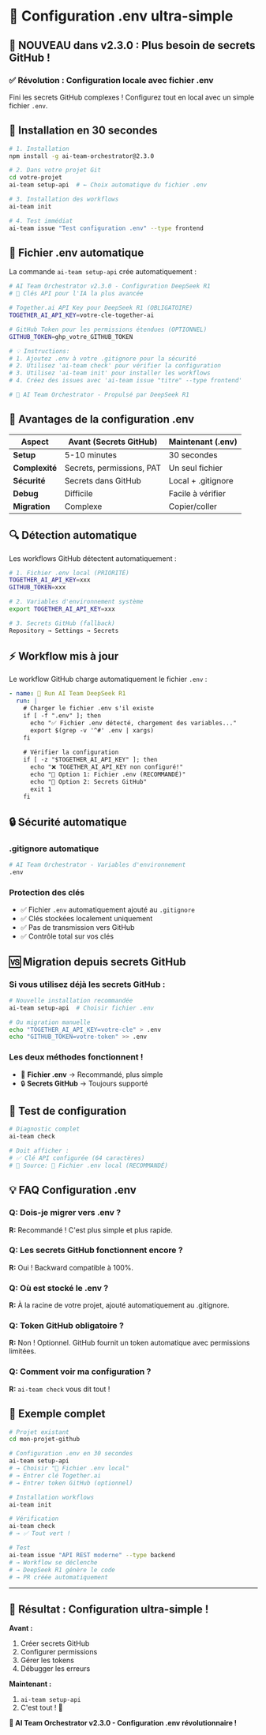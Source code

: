 # 📁 Configuration .env ultra-simple

## 🎉 **NOUVEAU dans v2.3.0 : Plus besoin de secrets GitHub !**

### ✅ **Révolution : Configuration locale avec fichier .env**

Fini les secrets GitHub complexes ! Configurez tout en local avec un simple fichier `.env`.

## 🚀 Installation en 30 secondes

```bash
# 1. Installation
npm install -g ai-team-orchestrator@2.3.0

# 2. Dans votre projet Git
cd votre-projet
ai-team setup-api  # ← Choix automatique du fichier .env

# 3. Installation des workflows
ai-team init

# 4. Test immédiat
ai-team issue "Test configuration .env" --type frontend
```

## 📁 **Fichier .env automatique**

La commande `ai-team setup-api` crée automatiquement :

```bash
# AI Team Orchestrator v2.3.0 - Configuration DeepSeek R1
# 🧠 Clés API pour l'IA la plus avancée

# Together.ai API Key pour DeepSeek R1 (OBLIGATOIRE)
TOGETHER_AI_API_KEY=votre-cle-together-ai

# GitHub Token pour les permissions étendues (OPTIONNEL)
GITHUB_TOKEN=ghp_votre_GITHUB_TOKEN

# 💡 Instructions:
# 1. Ajoutez .env à votre .gitignore pour la sécurité
# 2. Utilisez 'ai-team check' pour vérifier la configuration  
# 3. Utilisez 'ai-team init' pour installer les workflows
# 4. Créez des issues avec 'ai-team issue "titre" --type frontend'

# 🚀 AI Team Orchestrator - Propulsé par DeepSeek R1
```

## 🔧 **Avantages de la configuration .env**

| Aspect | Avant (Secrets GitHub) | Maintenant (.env) |
|--------|------------------------|-------------------|
| **Setup** | 5-10 minutes | 30 secondes |
| **Complexité** | Secrets, permissions, PAT | Un seul fichier |
| **Sécurité** | Secrets dans GitHub | Local + .gitignore |
| **Debug** | Difficile | Facile à vérifier |
| **Migration** | Complexe | Copier/coller |

## 🔍 **Détection automatique**

Les workflows GitHub détectent automatiquement :

```bash
# 1. Fichier .env local (PRIORITÉ)
TOGETHER_AI_API_KEY=xxx
GITHUB_TOKEN=xxx

# 2. Variables d'environnement système
export TOGETHER_AI_API_KEY=xxx

# 3. Secrets GitHub (fallback)
Repository → Settings → Secrets
```

## ⚡ **Workflow mis à jour**

Le workflow GitHub charge automatiquement le fichier `.env` :

```yaml
- name: 🧠 Run AI Team DeepSeek R1
  run: |
    # Charger le fichier .env s'il existe
    if [ -f ".env" ]; then
      echo "✅ Fichier .env détecté, chargement des variables..."
      export $(grep -v '^#' .env | xargs)
    fi
    
    # Vérifier la configuration
    if [ -z "$TOGETHER_AI_API_KEY" ]; then
      echo "❌ TOGETHER_AI_API_KEY non configuré!"
      echo "🔧 Option 1: Fichier .env (RECOMMANDÉ)"
      echo "🔧 Option 2: Secrets GitHub"
      exit 1
    fi
```

## 🔒 **Sécurité automatique**

### .gitignore automatique
```bash
# AI Team Orchestrator - Variables d'environnement
.env
```

### Protection des clés
- ✅ Fichier `.env` automatiquement ajouté au `.gitignore`
- ✅ Clés stockées localement uniquement
- ✅ Pas de transmission vers GitHub
- ✅ Contrôle total sur vos clés

## 🆚 **Migration depuis secrets GitHub**

### Si vous utilisez déjà les secrets GitHub :
```bash
# Nouvelle installation recommandée
ai-team setup-api  # Choisir fichier .env

# Ou migration manuelle
echo "TOGETHER_AI_API_KEY=votre-cle" > .env
echo "GITHUB_TOKEN=votre-token" >> .env
```

### Les deux méthodes fonctionnent !
- 📁 **Fichier .env** → Recommandé, plus simple
- 🔒 **Secrets GitHub** → Toujours supporté

## 🧪 **Test de configuration**

```bash
# Diagnostic complet
ai-team check

# Doit afficher :
# ✅ Clé API configurée (64 caractères)
# 🎯 Source: 📁 Fichier .env local (RECOMMANDÉ)
```

## 💡 **FAQ Configuration .env**

### **Q: Dois-je migrer vers .env ?**
**R:** Recommandé ! C'est plus simple et plus rapide.

### **Q: Les secrets GitHub fonctionnent encore ?**
**R:** Oui ! Backward compatible à 100%.

### **Q: Où est stocké le .env ?**
**R:** À la racine de votre projet, ajouté automatiquement au .gitignore.

### **Q: Token GitHub obligatoire ?**
**R:** Non ! Optionnel. GitHub fournit un token automatique avec permissions limitées.

### **Q: Comment voir ma configuration ?**
**R:** `ai-team check` vous dit tout !

## 🚀 **Exemple complet**

```bash
# Projet existant
cd mon-projet-github

# Configuration .env en 30 secondes
ai-team setup-api
# → Choisir "📁 Fichier .env local"
# → Entrer clé Together.ai
# → Entrer token GitHub (optionnel)

# Installation workflows
ai-team init

# Vérification
ai-team check
# → ✅ Tout vert !

# Test
ai-team issue "API REST moderne" --type backend
# → Workflow se déclenche
# → DeepSeek R1 génère le code
# → PR créée automatiquement
```

---

## 🎯 **Résultat : Configuration ultra-simple !**

**Avant :** 
1. Créer secrets GitHub
2. Configurer permissions
3. Gérer les tokens
4. Débugger les erreurs

**Maintenant :**
1. `ai-team setup-api`
2. C'est tout ! 🎉

**🧠 AI Team Orchestrator v2.3.0 - Configuration .env révolutionnaire !** 